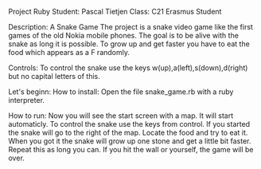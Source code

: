 Project Ruby
Student: Pascal Tietjen
Class: C21 Erasmus Student

Description: A Snake Game
The project is a snake video game like the first games of the old Nokia mobile phones. The goal is to be alive with the snake as long it is possible. To grow up and get faster you have to eat the food which appears as a F randomly.

Controls:
To control the snake use the keys w(up),a(left),s(down),d(right) but no capital letters of this. 


Let's beginn:
How to install:
Open the file snake_game.rb with a ruby interpreter.

How to run:
Now you will see the start screen with a map. It will start automaticly. To control the snake use the keys from control. If you started the snake will go to the right of the map. Locate the food and try to eat it. When you got it the snake will grow up one stone and get a little bit faster. Repeat this as long you can. If you hit the wall or yourself, the game will be over.


